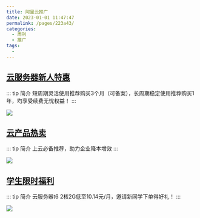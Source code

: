 ```yaml
---
title: 阿里云推广
date: 2023-01-01 11:47:47
permalink: /pages/223a43/
categories:
  - 周刊
  - 推广
tags:
  -
---
```


## [云服务器新人特惠](https://www.aliyun.com/daily-act/ecs/activity_selection?userCode=4j6jqa5r)

::: tip 简介
短周期灵活使用推荐购买3个月（可备案），长周期稳定使用推荐购买1年，均享受续费无忧权益！
:::

<a href="https://www.aliyun.com/daily-act/ecs/activity_selection?userCode=4j6jqa5r" target="_blank"><img class="no-zoom" src="http://t.eryajf.net/imgs/2023/02/378913920e1805f4.png"></a>

## [云产品热卖](https://www.aliyun.com/activity/daily/bestoffer?userCode=4j6jqa5r)

::: tip 简介
上云必备推荐，助力企业降本增效
:::

<a href="https://www.aliyun.com/activity/daily/bestoffer?userCode=4j6jqa5r" target="_blank"><img class="no-zoom" src="http://t.eryajf.net/imgs/2023/02/fee507330a6d0f85.png"></a>


## [学生限时福利](https://www.aliyun.com/daily-act/ecs/activity_share?userCode=4j6jqa5r)


::: tip 简介
云服务器t6 2核2G低至10.14元/月，邀请新同学下单得好礼！
:::


<a href="https://www.aliyun.com/daily-act/ecs/activity_share?userCode=4j6jqa5r" target="_blank"><img class="no-zoom" src="http://t.eryajf.net/imgs/2023/02/59df3a97bce03fc4.png"></a>